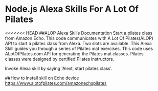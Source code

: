 # Node.js Alexa Skills For A Lot Of Pilates

<<<<<<< HEAD
##ALOP Alexa Skills Documentation
Start a pilates class from Amazon Echo. This code communicates with A Lot Of Pilates(ALOP) API to start a pilates class from Alexa. Two slots are available. This Alexa Skill guides you through a series of Pilates mat exercises. This code uses ALotOfPilates.com API for generating the Pilates mat classes. Pilates classes were designed by certified Pilates instructors.

Invoke Alexa skill by saying 'Alext, start pilates class'.

##How to install skill on Echo device
https://www.alotofpilates.com/amazonechopilates


<!---
## Build and Deploy to AWS 

* Development environment
   gulp build --env dev //copy environment configuration
   gulp deploy --end dev //zip lamda/custom folder and deploys to aws


* Production environment
   gulp build --env prod //copy environment configuration
   gulp deploy --end prod //zip lamda/custom folder and deploys to aws


## Test it locally

* Setup proxy server.
   Install Bespoken Proxy
      npm install -g bespoken-tools ( already installed)

   Start the proxy server on terminal
   ALOPPilatesClass git:(master) ✗ bst proxy lambda lambda/index.js

   Copy the public URL 

======================IGNORE===================================
NGROK causing SKILL_ENDPOINT_ERROR while testing.
run 
   > amazon-echo-skill-a-lot-of-pilates git:(master) ./test/ngrok http 3001

copy the Forwarding url from there
===============================================================
   Add URL in the console in Alexa Console ( https://developer.amazon.com/alexa/console/ask/build/custom/amzn1.echo-sdk-ams.app.ef7b5d42-f176-4806-9ea3-6ef6d041c2aa/development/en_US/endpoint)
      In Endpoint section, select as the default region
      Pick HTTPS 
      Paste URL 
      Make sure to select "My development endpoint is a sub-domain ..." 
      Save endpoint.

* Setup local debugging environment
   In VSCode menu - Run Start Debugging
   Ensure launch.json is available ( /.vscode)
   In VSCode debugger, should see 'Starting server on port: 3001.'
   

* Test it

   At this point you have two options to test it:

   1- Via Alexa Console web ( https://developer.amazon.com/alexa/console/ask )
      - go to dev skill -> Test ( ensure skill testing is enabled in Development )
      - invoke the command to get started - 'start pilates class'

   2- Via Terminal, with invocation command ( need ask cli )
   > ALOPPilatesClass git:(master) ask dialog -l en-US

   User  > ask ALOPPilatesClass start pilates class

   to exit type 
   User  > .quit

Reference:  https://github.com/alexa/alexa-cookbook/blob/master/tools/LocalDebugger/nodejs/README.md

-->
